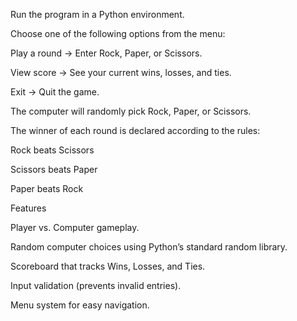 Run the program in a Python environment.

Choose one of the following options from the menu:

Play a round → Enter Rock, Paper, or Scissors.

View score → See your current wins, losses, and ties.

Exit → Quit the game.

The computer will randomly pick Rock, Paper, or Scissors.

The winner of each round is declared according to the rules:

Rock beats Scissors

Scissors beats Paper

Paper beats Rock

Features

Player vs. Computer gameplay.

Random computer choices using Python’s standard random library.

Scoreboard that tracks Wins, Losses, and Ties.

Input validation (prevents invalid entries).

Menu system for easy navigation.
